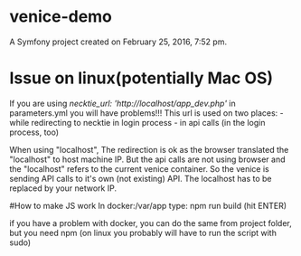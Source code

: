 venice-demo
===========

A Symfony project created on February 25, 2016, 7:52 pm.

# Issue on linux(potentially Mac OS)
If you are using *necktie_url: 'http://localhost/app_dev.php'* in parameters.yml you will have problems!!! 
This url is used on two places:
    - while redirecting to necktie in login process
    - in api calls (in the login process, too)
    
When using "localhost", The redirection is ok as the browser translated the "localhost" to host machine IP. 
But the api calls are not using browser and the "localhost" refers to the current venice container. 
So the venice is sending API calls to it's own (not existing) API.
The localhost has to be replaced by your network IP.

#How to make JS work
In docker:/var/app type:
    npm run build
    (hit ENTER)

if you have a problem with docker, you can do the same from project folder,
but you need npm (on linux you probably will have to run the script with sudo)

